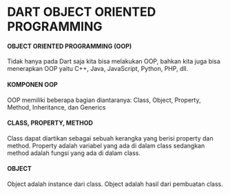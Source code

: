 # DART OBJECT ORIENTED PROGRAMMING
<h4>OBJECT ORIENTED PROGRAMMING (OOP)</h4>
<p>Tidak hanya pada Dart saja kita bisa melakukan OOP, bahkan kita juga bisa menerapkan OOP yaitu C++, Java, JavaScript, Python, PHP, dll.</p>
<h4>KOMPONEN OOP</h4>
<p>OOP memiliki beberapa bagian diantaranya: Class, Object, Property, Method, Inheritance, dan Generics</p>
<h4>CLASS, PROPERTY, METHOD</h4>
<p>Class dapat diartikan sebagai sebuah kerangka yang berisi property dan method. Property adalah variabel yang ada di dalam class sedangkan method adalah fungsi yang ada di dalam class.</p>
<h4>OBJECT</h4>
<p>Object adalah instance dari class. Object adalah hasil dari pembuatan class.</p>
